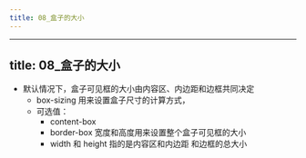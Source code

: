 ```yaml
---
title: 08_盒子的大小
---
```

---
title: 08_盒子的大小
---

- 默认情况下，盒子可见框的大小由内容区、内边距和边框共同决定
  - box-sizing 用来设置盒子尺寸的计算方式，
  - 可选值：
    - content-box
    - border-box 宽度和高度用来设置整个盒子可见框的大小
    - width 和 height 指的是内容区和内边距 和边框的总大小
